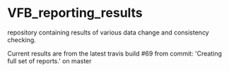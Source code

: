 # VFB_reporting_results
repository containing results of various data change and consistency checking.

 Current results are from the latest travis build #69 from commit: 'Creating full set of reports.' on master
